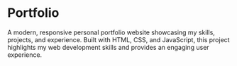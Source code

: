 # Portfolio
A modern, responsive personal portfolio website showcasing my skills, projects, and experience. Built with HTML, CSS, and JavaScript, this project highlights my web development skills and provides an engaging user experience.
